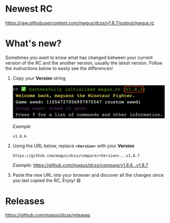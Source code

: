 # Newest RC

https://raw.githubusercontent.com/magus/dcss/v1.8.7/output/magus.rc

# What's new?

Sometimes you want to know what has changed between your current version
of the RC and the another version, usually the latest version.
Follow the instructions below to easily see the differences!

1. Copy your **Version** string

    ![Example screenshot highlighting magus.rc version string](https://raw.githubusercontent.com/magus/dcss/master/static/version-string-example.97956d.png)

    _Example_
    ```
    v1.8.6
    ```

1. Using the URL below, replace **`<Version>`** with your **Version**

    ```
    https://github.com/magus/dcss/compare/<Version>...v1.8.7
    ```
    _Example_: https://github.com/magus/dcss/compare/v1.8.6...v1.8.7

1. Paste the new URL into your browser and discover all the changes since you last copied the RC, Enjoy! 😄


# Releases

https://github.com/magus/dcss/releases

